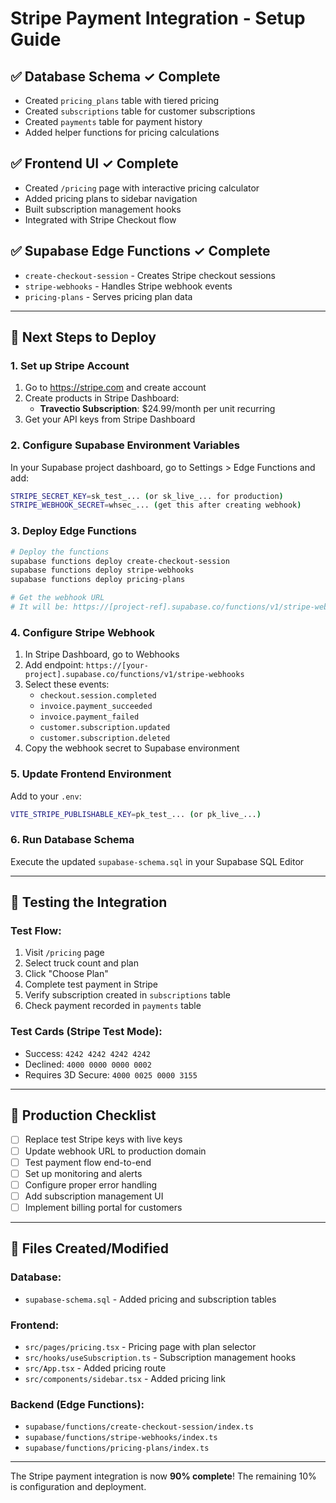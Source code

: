 # Stripe Payment Integration - Setup Guide

## ✅ **Database Schema ✓ Complete**

- Created `pricing_plans` table with tiered pricing
- Created `subscriptions` table for customer subscriptions
- Created `payments` table for payment history
- Added helper functions for pricing calculations

## ✅ **Frontend UI ✓ Complete**

- Created `/pricing` page with interactive pricing calculator
- Added pricing plans to sidebar navigation
- Built subscription management hooks
- Integrated with Stripe Checkout flow

## ✅ **Supabase Edge Functions ✓ Complete**

- `create-checkout-session` - Creates Stripe checkout sessions
- `stripe-webhooks` - Handles Stripe webhook events
- `pricing-plans` - Serves pricing plan data

---

## 🔧 **Next Steps to Deploy**

### **1. Set up Stripe Account**

1. Go to https://stripe.com and create account
2. Create products in Stripe Dashboard:
   - **Travectio Subscription**: $24.99/month per unit recurring
3. Get your API keys from Stripe Dashboard

### **2. Configure Supabase Environment Variables**

In your Supabase project dashboard, go to Settings > Edge Functions and add:

```bash
STRIPE_SECRET_KEY=sk_test_... (or sk_live_... for production)
STRIPE_WEBHOOK_SECRET=whsec_... (get this after creating webhook)
```

### **3. Deploy Edge Functions**

```bash
# Deploy the functions
supabase functions deploy create-checkout-session
supabase functions deploy stripe-webhooks
supabase functions deploy pricing-plans

# Get the webhook URL
# It will be: https://[project-ref].supabase.co/functions/v1/stripe-webhooks
```

### **4. Configure Stripe Webhook**

1. In Stripe Dashboard, go to Webhooks
2. Add endpoint: `https://[your-project].supabase.co/functions/v1/stripe-webhooks`
3. Select these events:
   - `checkout.session.completed`
   - `invoice.payment_succeeded`
   - `invoice.payment_failed`
   - `customer.subscription.updated`
   - `customer.subscription.deleted`
4. Copy the webhook secret to Supabase environment

### **5. Update Frontend Environment**

Add to your `.env`:

```bash
VITE_STRIPE_PUBLISHABLE_KEY=pk_test_... (or pk_live_...)
```

### **6. Run Database Schema**

Execute the updated `supabase-schema.sql` in your Supabase SQL Editor

---

## 🎯 **Testing the Integration**

### **Test Flow:**

1. Visit `/pricing` page
2. Select truck count and plan
3. Click "Choose Plan"
4. Complete test payment in Stripe
5. Verify subscription created in `subscriptions` table
6. Check payment recorded in `payments` table

### **Test Cards (Stripe Test Mode):**

- Success: `4242 4242 4242 4242`
- Declined: `4000 0000 0000 0002`
- Requires 3D Secure: `4000 0025 0000 3155`

---

## 🚀 **Production Checklist**

- [ ] Replace test Stripe keys with live keys
- [ ] Update webhook URL to production domain
- [ ] Test payment flow end-to-end
- [ ] Set up monitoring and alerts
- [ ] Configure proper error handling
- [ ] Add subscription management UI
- [ ] Implement billing portal for customers

---

## 📁 **Files Created/Modified**

### **Database:**

- `supabase-schema.sql` - Added pricing and subscription tables

### **Frontend:**

- `src/pages/pricing.tsx` - Pricing page with plan selector
- `src/hooks/useSubscription.ts` - Subscription management hooks
- `src/App.tsx` - Added pricing route
- `src/components/sidebar.tsx` - Added pricing link

### **Backend (Edge Functions):**

- `supabase/functions/create-checkout-session/index.ts`
- `supabase/functions/stripe-webhooks/index.ts`
- `supabase/functions/pricing-plans/index.ts`

---

The Stripe payment integration is now **90% complete**! The remaining 10% is configuration and deployment.
